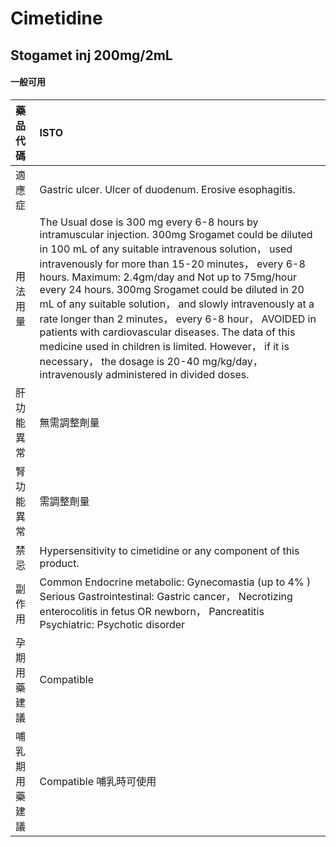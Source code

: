 # Cimetidine

## Stogamet inj 200mg/2mL

#### 一般可用

| 藥品代碼       | ISTO                                                                                                                                                                                                                                                                                                                                                                                                                                                                                                                                                                                                                                                    |
|:---------------|:--------------------------------------------------------------------------------------------------------------------------------------------------------------------------------------------------------------------------------------------------------------------------------------------------------------------------------------------------------------------------------------------------------------------------------------------------------------------------------------------------------------------------------------------------------------------------------------------------------------------------------------------------------|
| 適應症         | Gastric ulcer. Ulcer of duodenum. Erosive esophagitis.                                                                                                                                                                                                                                                                                                                                                                                                                                                                                                                                                                                                  |
| 用法用量       | The Usual dose is 300 mg every 6-8 hours by intramuscular injection. 300mg Srogamet could be diluted in 100 mL of any suitable intravenous solution， used intravenously for more than 15-20 minutes， every 6-8 hours. Maximum: 2.4gm/day and Not up to 75mg/hour every 24 hours. 300mg Srogamet could be diluted in 20 mL of any suitable solution， and slowly intravenously at a rate longer than 2 minutes， every 6-8 hour， AVOIDED in patients with cardiovascular diseases. The data of this medicine used in children is limited. However， if it is necessary， the dosage is 20-40 mg/kg/day， intravenously administered in divided doses. |
| 肝功能異常     | 無需調整劑量                                                                                                                                                                                                                                                                                                                                                                                                                                                                                                                                                                                                                                            |
| 腎功能異常     | 需調整劑量                                                                                                                                                                                                                                                                                                                                                                                                                                                                                                                                                                                                                                              |
| 禁忌           | Hypersensitivity to cimetidine or any component of this product.                                                                                                                                                                                                                                                                                                                                                                                                                                                                                                                                                                                        |
| 副作用         | Common Endocrine metabolic: Gynecomastia (up to 4% ) Serious Gastrointestinal: Gastric cancer， Necrotizing enterocolitis in fetus OR newborn， Pancreatitis Psychiatric: Psychotic disorder                                                                                                                                                                                                                                                                                                                                                                                                                                                            |
| 孕期用藥建議   | Compatible                                                                                                                                                                                                                                                                                                                                                                                                                                                                                                                                                                                                                                              |
| 哺乳期用藥建議 | Compatible 哺乳時可使用                                                                                                                                                                                                                                                                                                                                                                                                                                                                                                                                                                                                                                 |

